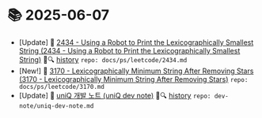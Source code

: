 # 📚 2025-06-07
- [Update] 📙 [2434 - Using a Robot to Print the Lexicographically Smallest String (2434 - Using a Robot to Print the Lexicographically Smallest String)](https://til.qriosity.dev/featured/ps/leetcode/2434) 📃🔍 [history](https://github.com/Queue-ri/TIL/commits/main/docs/ps/leetcode/2434.md?since=2025-06-07T00:00:00Z&until=2025-06-07T23:59:59Z) `repo: docs/ps/leetcode/2434.md`
- [New!] 📗 [3170 - Lexicographically Minimum String After Removing Stars (3170 - Lexicographically Minimum String After Removing Stars)](https://til.qriosity.dev/featured/ps/leetcode/3170) `repo: docs/ps/leetcode/3170.md`
- [Update] 📙 [uniQ 개발 노트 (uniQ dev note)](https://til.qriosity.dev/dev-note/uniq-dev-note) 📃🔍 [history](https://github.com/Queue-ri/TIL/commits/main/dev-note/uniq-dev-note.md?since=2025-06-07T00:00:00Z&until=2025-06-07T23:59:59Z) `repo: dev-note/uniq-dev-note.md`
